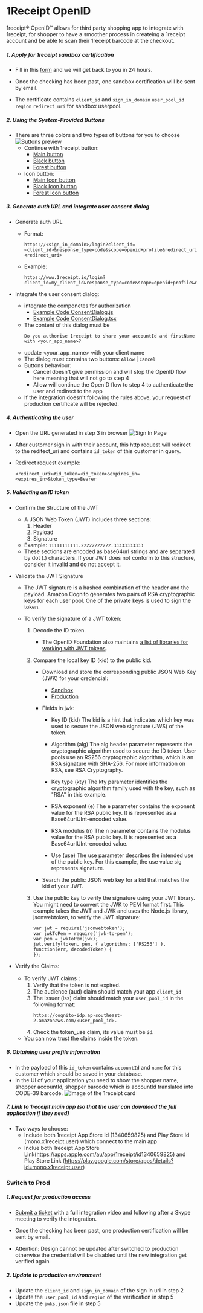 # 1Receipt OpenID

1receipt® OpenID™ allows for third party shopping app to integrate with 1receipt, for shopper to have a smoother process in createing a 1receipt account and be able to scan their 1receipt barcode at the checkout.

##### 1. Apply for 1receipt sandbox certification

- Fill in this [form](https://forms.gle/Yg5k1DgTWGchDPVv5) and we will get back to you in 24 hours.

- Once the checking has been past, one sandbox certification will be sent by email.

- The certificate contains `client_id` and `sign_in_domain` `user_pool_id` `region` `redirect_uri` for sandbox userpool.

##### 2. Using the System-Provided Buttons

- There are three colors and two types of buttons for you to choose
  ![Buttons preview](ui/example/ButtonsPreview.png)
  - Continue with 1receipt button:
    - [Main button](ui/buttons/1receipt-id-continue-with_2x.png)
    - [Black button](ui/buttons/black_1receipt-id-continue-with_2x.png)
    - [Forest button](ui/buttons/forest_1receipt-id-continue-with_2x.png)
  - Icon button:
    - [Main Icon button](ui/buttons/icon-masked-circular_2x.png)
    - [Black Icon button](ui/buttons/black_icon-masked-circular_2x.png)
    - [Forest Icon button](ui/buttons/forest_icon-masked-circular_2x.png)

##### 3. Generate auth URL and integrate user consent dialog

- Generate auth URL

  - Format:

    ```
    https://<sign_in_domain>/login?client_id=<client_id>&response_type=code&scope=openid+profile&redirect_uri=<redirect_uri>
    ```

  - Example:

    ```
    https://www.1receipt.io/login?client_id=my_client_id&response_type=code&scope=openid+profile&redirect_uri=my_redirect_uri
    ```

- Integrate the user consent dialog:
  - integrate the componetes for authorization
    - [Example Code ConsentDialog.js](ui/src/pages/components/dialogs/ConsentDialog.js)
    - [Example Code ConsentDialog.tsx](ui/src/pages/components/dialogs/ConsentDialog.tsx)
  - The content of this dialog must be
    ```
    Do you authorise 1receipt to share your accountId and firstName with <your_app_name>?
    ```
  - update <your_app_name> with your client name
  - The dialog must contains two buttons:
    `Allow` | `Cancel`
  - Buttons behaviour:
    - Cancel doesn't give permission and will stop the OpenID flow here meaning that will not go to step 4
    - Allow will continue the OpenID flow to step 4 to authenticate the user and redirect to the app
  - If the integration doesn't following the rules above, your request of production certificate will be rejected.

##### 4. Authenticating the user

- Open the URL generated in step 3 in browser
  ![Sign In Page](ui/example/SignIn.png)
- After customer sign in with their account, this http request will redirect to the reditect_uri and contains `id_token` of this customer in query.

- Redirect request example:
  ```
  <redirect_uri>#id_token=<id_token>&expires_in=<expires_in>&token_type=Bearer
  ```

##### 5. Validating an ID token

- Confirm the Structure of the JWT
  - A JSON Web Token (JWT) includes three sections:
    1. Header
    2. Payload
    3. Signature
  - Example:
    `11111111111.22222222222.33333333333`
  - These sections are encoded as base64url strings and are separated by dot (.) characters. If your JWT does not conform to this structure, consider it invalid and do not accept it.
- Validate the JWT Signature

  - The JWT signature is a hashed combination of the header and the payload. Amazon Cognito generates two pairs of RSA cryptographic keys for each user pool. One of the private keys is used to sign the token.
  - To verify the signature of a JWT token:

    1. Decode the ID token.
       - The OpenID Foundation also maintains [a list of libraries for working with JWT tokens](https://openid.net/developers/jwt/).
    2. Compare the local key ID (kid) to the public kid.

       - Download and store the corresponding public JSON Web Key (JWK) for your credencial:
         - [Sandbox](jwks/sandbox.json)
         - [Production](jwks/production.json)
       - Fields in jwk:

         - Key ID (kid)
           The kid is a hint that indicates which key was used to secure the JSON web signature (JWS) of the token.
         - Algorithm (alg)
           The alg header parameter represents the cryptographic algorithm used to secure the ID token. User pools use an RS256 cryptographic algorithm, which is an RSA signature with SHA-256. For more information on RSA, see RSA Cryptography.

         - Key type (kty)
           The kty parameter identifies the cryptographic algorithm family used with the key, such as "RSA" in this example.

         - RSA exponent (e)
           The e parameter contains the exponent value for the RSA public key. It is represented as a Base64urlUInt-encoded value.

         - RSA modulus (n)
           The n parameter contains the modulus value for the RSA public key. It is represented as a Base64urlUInt-encoded value.

         - Use (use)
           The use parameter describes the intended use of the public key. For this example, the use value sig represents signature.

       - Search the public JSON web key for a kid that matches the kid of your JWT.

    3. Use the public key to verify the signature using your JWT library. You might need to convert the JWK to PEM format first. This example takes the JWT and JWK and uses the Node.js library, jsonwebtoken, to verify the JWT signature:
       ```
       var jwt = require('jsonwebtoken');
       var jwkToPem = require('jwk-to-pem');
       var pem = jwkToPem(jwk);
       jwt.verify(token, pem, { algorithms: ['RS256'] }, function(err, decodedToken) {
       });
       ```

- Verify the Claims:
  - To verify JWT claims：
    1. Verify that the token is not expired.
    2. The audience (aud) claim should match your app `client_id`
    3. The issuer (iss) claim should match your `user_pool_id` in the following format:
       ```
       https://cognito-idp.ap-southeast-2.amazonaws.com/<user_pool_id>.
       ```
    4. Check the token_use claim, its value must be `id`.
  - You can now trust the claims inside the token.

##### 6. Obtaining user profile information

- In the payload of this `id_token` contains `accountId` and `name` for this customer which should be saved in your database.
- In the UI of your application you need to show the shopper name, shopper accountId, shopper barcode which is accountId translated into CODE-39 barcode.
  ![Image of the 1receipt card](ui/example/1receiptCard.png)

##### 7. Link to 1receipt main app (so that the user can download the full application if they need)

- Two ways to choose:
  - Include both 1receipt App Store Id (1340659825) and Play Store Id (mono.x1receipt.user) which connect to the main app
  - Inclue both 1receipt App Store Link(https://apps.apple.com/au/app/1receipt/id1340659825) and Play Store Link (https://play.google.com/store/apps/details?id=mono.x1receipt.user)

### Switch to Prod

##### 1. Request for production access

- [Submit a ticket](https://forms.gle/j3hsG2nDk7KtXT8cA) with a full integration video and following after a Skype meeting to verify the integration.

- Once the checking has been past, one production certification will be sent by email.
- Attention: Design cannot be updated after switched to production otherwise the credential will be disabled until the new integration get verified again

##### 2. Update to production environment

- Update the `client_id` and `sign_in_domain` of the sign in url in step 2
- Update the `user_pool_id` and `region` of the verification in step 5
- Update the `jwks.json` file in step 5
